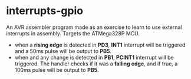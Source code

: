# interrupts-gpio
An AVR assembler program made as an exercise to learn to use external interrupts in assembly.
Targets the ATMega328P MCU.

- when a **rising edge** is detected in **PD3**, **INT1** interrupt will be triggered and a 50ms pulse will be output to **PB5**. 
- when and any change is detected in **PB1**, **PCINT1** interrupt will be triggered. The handler checks if it was a **falling edge**, and if true, a 100ms pulse will be output to **PB5**.


